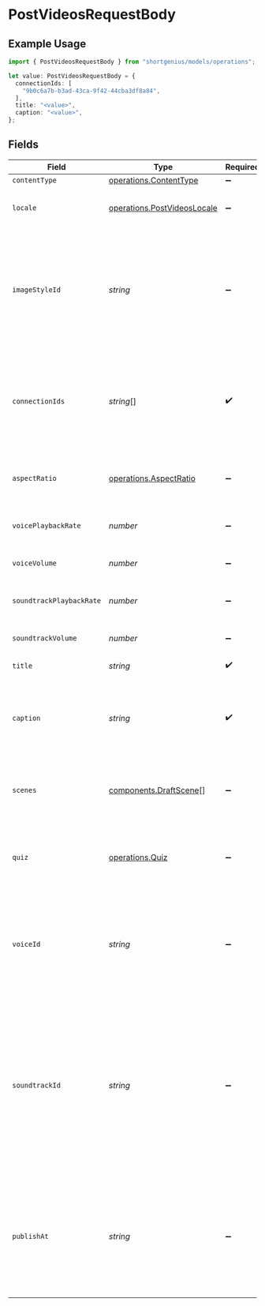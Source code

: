 # PostVideosRequestBody

## Example Usage

```typescript
import { PostVideosRequestBody } from "shortgenius/models/operations";

let value: PostVideosRequestBody = {
  connectionIds: [
    "9b0c6a7b-b3ad-43ca-9f42-44cba3df8a84",
  ],
  title: "<value>",
  caption: "<value>",
};
```

## Fields

| Field                                                                                                                                                                                                                                                          | Type                                                                                                                                                                                                                                                           | Required                                                                                                                                                                                                                                                       | Description                                                                                                                                                                                                                                                    |
| -------------------------------------------------------------------------------------------------------------------------------------------------------------------------------------------------------------------------------------------------------------- | -------------------------------------------------------------------------------------------------------------------------------------------------------------------------------------------------------------------------------------------------------------- | -------------------------------------------------------------------------------------------------------------------------------------------------------------------------------------------------------------------------------------------------------------- | -------------------------------------------------------------------------------------------------------------------------------------------------------------------------------------------------------------------------------------------------------------- |
| `contentType`                                                                                                                                                                                                                                                  | [operations.ContentType](../../models/operations/contenttype.md)                                                                                                                                                                                               | :heavy_minus_sign:                                                                                                                                                                                                                                             | N/A                                                                                                                                                                                                                                                            |
| `locale`                                                                                                                                                                                                                                                       | [operations.PostVideosLocale](../../models/operations/postvideoslocale.md)                                                                                                                                                                                     | :heavy_minus_sign:                                                                                                                                                                                                                                             | Locale for the generated video.                                                                                                                                                                                                                                |
| `imageStyleId`                                                                                                                                                                                                                                                 | *string*                                                                                                                                                                                                                                                       | :heavy_minus_sign:                                                                                                                                                                                                                                             | The ID of the image style to use. Use the [List image styles](#tag/images/GET/presets/{type}) endpoint to get a list of available image styles. If left empty, the AI chooses.                                                                                 |
| `connectionIds`                                                                                                                                                                                                                                                | *string*[]                                                                                                                                                                                                                                                     | :heavy_check_mark:                                                                                                                                                                                                                                             | List of publishing connection ids. Use the [List connections](#tag/connections/GET) endpoint to get a list of available connections                                                                                                                            |
| `aspectRatio`                                                                                                                                                                                                                                                  | [operations.AspectRatio](../../models/operations/aspectratio.md)                                                                                                                                                                                               | :heavy_minus_sign:                                                                                                                                                                                                                                             | Aspect ratio of the video. Not required for News videos.                                                                                                                                                                                                       |
| `voicePlaybackRate`                                                                                                                                                                                                                                            | *number*                                                                                                                                                                                                                                                       | :heavy_minus_sign:                                                                                                                                                                                                                                             | Voice playback speed percentage.                                                                                                                                                                                                                               |
| `voiceVolume`                                                                                                                                                                                                                                                  | *number*                                                                                                                                                                                                                                                       | :heavy_minus_sign:                                                                                                                                                                                                                                             | Voice volume percentage.                                                                                                                                                                                                                                       |
| `soundtrackPlaybackRate`                                                                                                                                                                                                                                       | *number*                                                                                                                                                                                                                                                       | :heavy_minus_sign:                                                                                                                                                                                                                                             | Soundtrack playback speed percentage.                                                                                                                                                                                                                          |
| `soundtrackVolume`                                                                                                                                                                                                                                             | *number*                                                                                                                                                                                                                                                       | :heavy_minus_sign:                                                                                                                                                                                                                                             | Soundtrack volume percentage.                                                                                                                                                                                                                                  |
| `title`                                                                                                                                                                                                                                                        | *string*                                                                                                                                                                                                                                                       | :heavy_check_mark:                                                                                                                                                                                                                                             | The title of the video.                                                                                                                                                                                                                                        |
| `caption`                                                                                                                                                                                                                                                      | *string*                                                                                                                                                                                                                                                       | :heavy_check_mark:                                                                                                                                                                                                                                             | The description shown beside the video when posted to social media.                                                                                                                                                                                            |
| `scenes`                                                                                                                                                                                                                                                       | [components.DraftScene](../../models/components/draftscene.md)[]                                                                                                                                                                                               | :heavy_minus_sign:                                                                                                                                                                                                                                             | A list of scenes that make up the video. Not required for Quiz videos                                                                                                                                                                                          |
| `quiz`                                                                                                                                                                                                                                                         | [operations.Quiz](../../models/operations/quiz.md)                                                                                                                                                                                                             | :heavy_minus_sign:                                                                                                                                                                                                                                             | Quiz content to be converted into a single video. Required for Quiz videos.                                                                                                                                                                                    |
| `voiceId`                                                                                                                                                                                                                                                      | *string*                                                                                                                                                                                                                                                       | :heavy_minus_sign:                                                                                                                                                                                                                                             | The voice to use for speech generation. See the [List voices](#tag/voices/GET/voices) endpoint. If left empty, the AI chooses.                                                                                                                                 |
| `soundtrackId`                                                                                                                                                                                                                                                 | *string*                                                                                                                                                                                                                                                       | :heavy_minus_sign:                                                                                                                                                                                                                                             | Id of the soundtrack to use for background music. See the [List music](#tag/music/GET/music/genres) endpoint for available genres, and the [List music tracks](#tag/music/GET/music/tracks) endpoint for available soundtracks. If left empty, the AI chooses. |
| `publishAt`                                                                                                                                                                                                                                                    | *string*                                                                                                                                                                                                                                                       | :heavy_minus_sign:                                                                                                                                                                                                                                             | Scheduled time for publishing the video. Format in ISO 8601. If left empty, it will be published 1 hour after the video is created.                                                                                                                            |